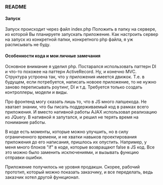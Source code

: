 ### README

#### Запуск

Запуск происходит через файл index.php Положить в папку на сервере, из которой Вы планируете запускать приложение.
Как настроить сервер на запуск из конкретной папки, конкретного php файла, я уж расписывать не буду.

#### Особенности кода и мои личные замечания

Основное внимание я уделил php. Постарался использовать паттерн DI и что-то похожее на паттерн ActiveRecord. Ну, и
конечно MVC. Структура устроена так, что у приложения имеется движок. Т.е. в будущем, если потребуется, написать новоее
приложение, то не нужно заново переписывать роутинг, DI и т.д. Требуется только создать контроллеры, модели и виды.

Про фронтенд могу сказать лишь то, что в JS много лапшекода. Не хватает знании, что бы писать поддерживаемый код в
рамках всего приложения. И вместо нативной работы AJAX использовал реализацию из JQuery. В нативной я запутался, и решил
не терять время на понимание работы.

В коде есть моменты, которые можно улучшить, но в силу ограниченного времени, и не хватки навыков проектирования
приложения до его написания, пришлось их опустить. Например, у меня много блоков "if" в коде, которые возвращают false
в JS код. Все это можно было заменить исключениями, и вызывать функцию отправки ошибки.  

Приложение получилось не уровня продакшн. Скорее, рабочий прототип, который можно показать заказчику, и все переделать, 
ведь заказчик хотел другой функционал.
